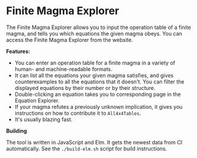 # Finite Magma Explorer

The Finite Magma Explorer allows you to input the operation table of a finite magma, and tells
you which equations the given magma obeys. You can access the Finite Magma Explorer from the
website.

**Features:**

* You can enter an operation table for a finite magma in a variety of human- and machine-readable formats.
* It can list all the equations your given magma satisfies, and gives counterexamples to all the equations
  that it doesn't. You can filter the displayed equations by their number or by their structure.
* Double-clicking an equation takes you to corresponding page in the Equation Explorer.
* If your magma refutes a previously unknown implication, it gives you instructions on how to
  contribute it to `All4x4Tables`.
* It's usually blazing fast.

**Building**

The tool is written in JavaScript and Elm. It gets the newest data from CI automatically.
See the `./build-elm.sh` script for build instructions.
